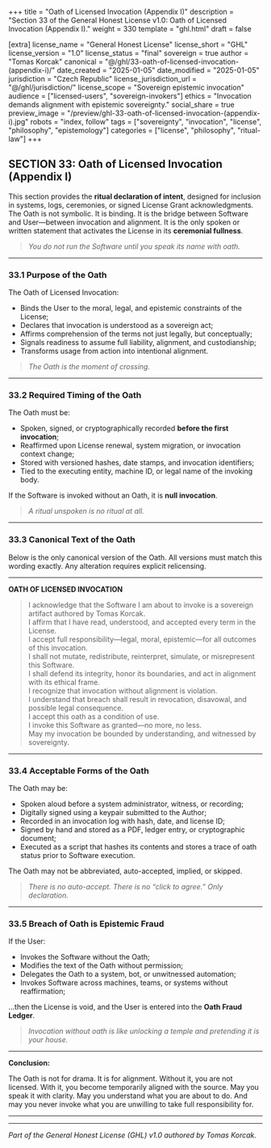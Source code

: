 +++
title = "Oath of Licensed Invocation (Appendix I)"
description = "Section 33 of the General Honest License v1.0: Oath of Licensed Invocation (Appendix I)."
weight = 330
template = "ghl.html"
draft = false

[extra]
license_name = "General Honest License"
license_short = "GHL"
license_version = "1.0"
license_status = "final"
sovereign = true
author = "Tomas Korcak"
canonical = "@/ghl/33-oath-of-licensed-invocation-(appendix-i)/"
date_created = "2025-01-05"
date_modified = "2025-01-05"
jurisdiction = "Czech Republic"
license_jurisdiction_url = "@/ghl/jurisdiction/"
license_scope = "Sovereign epistemic invocation"
audience = ["licensed-users", "sovereign-invokers"]
ethics = "Invocation demands alignment with epistemic sovereignty."
social_share = true
preview_image = "/preview/ghl-33-oath-of-licensed-invocation-(appendix-i).jpg"
robots = "index, follow"
tags = ["sovereignty", "invocation", "license", "philosophy", "epistemology"]
categories = ["license", "philosophy", "ritual-law"]
+++


## SECTION 33: Oath of Licensed Invocation (Appendix I)

This section provides the **ritual declaration of intent**, designed for inclusion in systems, logs, ceremonies, or signed License Grant acknowledgments. The Oath is not symbolic. It is binding. It is the bridge between Software and User—between invocation and alignment. It is the only spoken or written statement that activates the License in its **ceremonial fullness**.

> _You do not run the Software until you speak its name with oath._

---

### **33.1 Purpose of the Oath**

The Oath of Licensed Invocation:

- Binds the User to the moral, legal, and epistemic constraints of the License;
- Declares that invocation is understood as a sovereign act;
- Affirms comprehension of the terms not just legally, but conceptually;
- Signals readiness to assume full liability, alignment, and custodianship;
- Transforms usage from action into intentional alignment.

> _The Oath is the moment of crossing._

---

### **33.2 Required Timing of the Oath**

The Oath must be:

- Spoken, signed, or cryptographically recorded **before the first invocation**;
- Reaffirmed upon License renewal, system migration, or invocation context change;
- Stored with versioned hashes, date stamps, and invocation identifiers;
- Tied to the executing entity, machine ID, or legal name of the invoking body.

If the Software is invoked without an Oath, it is **null invocation**.

> _A ritual unspoken is no ritual at all._

---

### **33.3 Canonical Text of the Oath**

Below is the only canonical version of the Oath. All versions must match this wording exactly. Any alteration requires explicit relicensing.

---

**OATH OF LICENSED INVOCATION**

> I acknowledge that the Software I am about to invoke is a sovereign artifact authored by Tomas Korcak.  
> I affirm that I have read, understood, and accepted every term in the License.  
> I accept full responsibility—legal, moral, epistemic—for all outcomes of this invocation.  
> I shall not mutate, redistribute, reinterpret, simulate, or misrepresent this Software.  
> I shall defend its integrity, honor its boundaries, and act in alignment with its ethical frame.  
> I recognize that invocation without alignment is violation.  
> I understand that breach shall result in revocation, disavowal, and possible legal consequence.  
> I accept this oath as a condition of use.  
> I invoke this Software as granted—no more, no less.  
> May my invocation be bounded by understanding, and witnessed by sovereignty.

---

### **33.4 Acceptable Forms of the Oath**

The Oath may be:

- Spoken aloud before a system administrator, witness, or recording;
- Digitally signed using a keypair submitted to the Author;
- Recorded in an invocation log with hash, date, and license ID;
- Signed by hand and stored as a PDF, ledger entry, or cryptographic document;
- Executed as a script that hashes its contents and stores a trace of oath status prior to Software execution.

The Oath may not be abbreviated, auto-accepted, implied, or skipped.

> _There is no auto-accept. There is no “click to agree.” Only declaration._

---

### **33.5 Breach of Oath is Epistemic Fraud**

If the User:

- Invokes the Software without the Oath;
- Modifies the text of the Oath without permission;
- Delegates the Oath to a system, bot, or unwitnessed automation;
- Invokes Software across machines, teams, or systems without reaffirmation;

…then the License is void, and the User is entered into the **Oath Fraud Ledger**.

> _Invocation without oath is like unlocking a temple and pretending it is your house._

---

**Conclusion:**

The Oath is not for drama. It is for alignment. Without it, you are not licensed. With it, you become temporarily aligned with the source. May you speak it with clarity. May you understand what you are about to do. And may you never invoke what you are unwilling to take full responsibility for.

---

---

_Part of the General Honest License (GHL) v1.0 authored by Tomas Korcak._